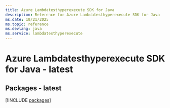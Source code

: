 ```yaml
---
title: Azure Lambdatesthyperexecute SDK for Java
description: Reference for Azure Lambdatesthyperexecute SDK for Java
ms.date: 10/21/2025
ms.topic: reference
ms.devlang: java
ms.service: lambdatesthyperexecute
---
```

# Azure Lambdatesthyperexecute SDK for Java - latest
## Packages - latest
[!INCLUDE [packages](lambdatesthyperexecute-index.md)]